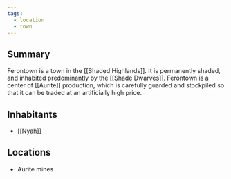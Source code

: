 ```yaml
---
tags:
  - location
  - town
---
```

## Summary

Ferontown is a town in the [[Shaded Highlands]]. It is permanently shaded, and inhabited predominantly by the [[Shade Dwarves]]. Ferontown is a center of [[Aurite]] production, which is carefully guarded and stockpiled so that it can be traded at an artificially high price.

## Inhabitants
- [[Nyah]]

## Locations
- Aurite mines